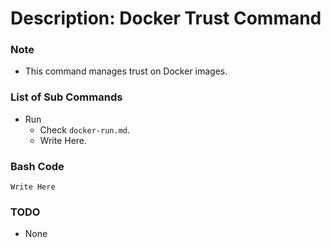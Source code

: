 # Description: Docker Trust Command

### Note
* This command manages trust on Docker images.

### List of Sub Commands
* Run
    - Check `docker-run.md`.
    - Write Here.

### Bash Code
```
Write Here
```

### TODO
* None
